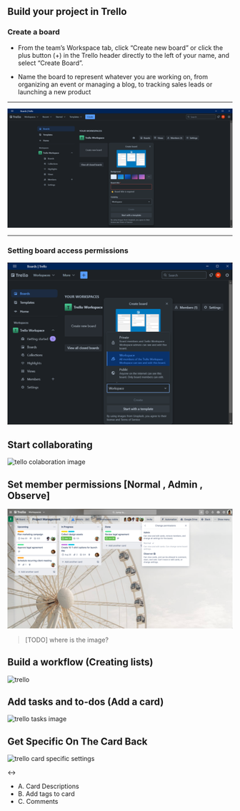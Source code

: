 ##  Build your project in Trello
### Create a board
- From the team’s Workspace tab, click “Create new board” or click the plus button (+) in the Trello header directly to the left of your name, and select “Create Board”.

- Name the board to represent whatever you are working on, from organizing an event or managing a blog, to tracking sales leads or launching a new product

---

![trello create board image](img/trello/createBoard.png)

---

### Setting board access permissions

![trello security image](img/trello/security.png)

<!-- from now i just want explain from trello app or any other trackers
	i just put a image for it with no text -->

## Start collaborating

![tello colaboration image](trello/inviting.png)

## Set member permissions [Normal , Admin , Observe]
![trello permisssions image](chap3-onboardteam-members_permissions-workspace.webp)

> [TODO]
> where is the image?

## Build a workflow (Creating lists)

![trello](trello/addingline.png)

## Add tasks and to-dos (Add a card)

![trello tasks image](trello/addingcard.png)

## Get Specific On The Card Back

![trello card specific settings](trello/cardspecfics.png)

<->

- A. Card Descriptions
- B. Add tags to card
- C. Comments


